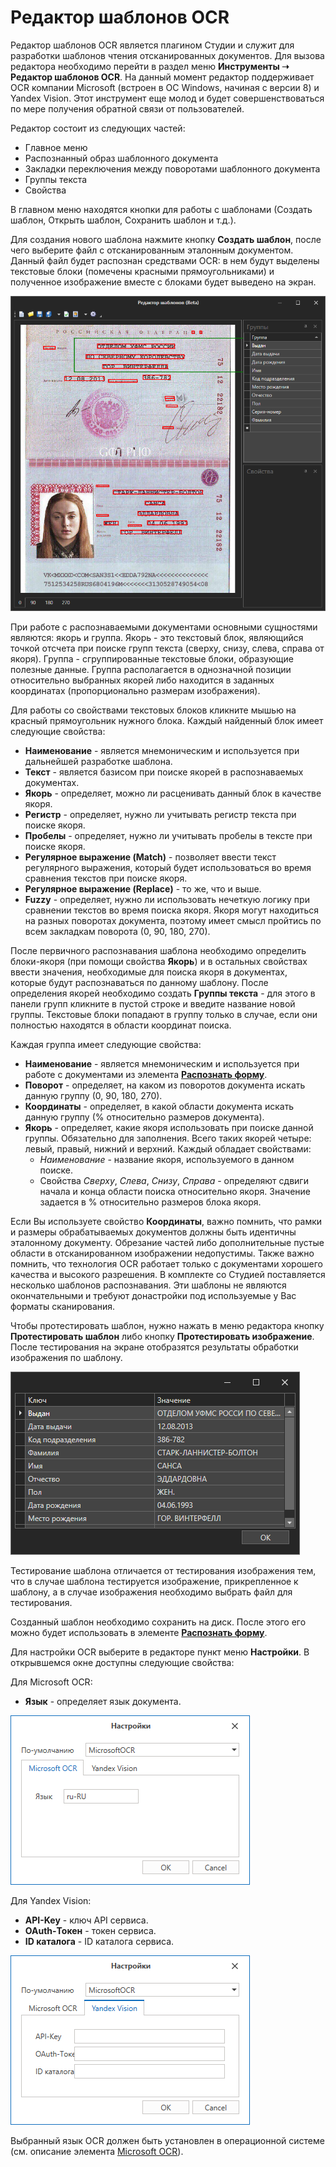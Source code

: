 # Редактор шаблонов OCR

Редактор шаблонов OCR является плагином Студии и служит для разработки шаблонов чтения отсканированных документов. Для вызова редактора необходимо перейти в раздел меню **Инструменты ➝ Редактор шаблонов OCR**. На данный момент редактор поддерживает OCR компании Microsoft (встроен в ОС Windows, начиная с версии 8) и Yandex Vision. Этот инструмент еще молод и будет совершенствоваться по мере получения обратной связи от пользователей.&#x20;

Редактор состоит из следующих частей:

* Главное меню
* Распознанный образ шаблонного документа
* Закладки переключения между поворотами шаблонного документа
* Группы текста
* Свойства

В главном меню находятся кнопки для работы с шаблонами (Создать шаблон, Открыть шаблон, Сохранить шаблон и т.д.). 

Для создания нового шаблона нажмите кнопку **Создать шаблон**, после чего выберите файл с отсканированным эталонным документом. Данный файл будет распознан средствами OCR: в нем будут выделены текстовые блоки (помечены красными прямоугольниками) и полученное изображение вместе с блоками будет выведено на экран.

![](../resources/tools/image-249.png)

При работе с распознаваемыми документами основными сущностями являются: якорь и группа. Якорь - это текстовый блок, являющийся точкой отсчета при поиске групп текста (сверху, снизу, слева, справа от якоря). Группа - сгруппированные текстовые блоки, образующие полезные данные. Группа располагается в однозначной позиции относительно выбранных якорей либо находится в заданных координатах (пропорционально размерам изображения).

Для работы со свойствами текстовых блоков кликните мышью на красный прямоугольник нужного блока. Каждый найденный блок имеет следующие свойства:

* **Наименование** - является мнемоническим и используется при дальнейшей разработке шаблона.
* **Текст** - является базисом при поиске якорей в распознаваемых документах.
* **Якорь** - определяет, можно ли расценивать данный блок в качестве якоря.
* **Регистр** - определяет, нужно ли учитывать регистр текста при поиске якоря.
* **Пробелы** - определяет, нужно ли учитывать пробелы в тексте при поиске якоря.
* **Регулярное выражение (Match)** - позволяет ввести текст регулярного выражения, который будет использоваться во время сравнения текстов при поиске якоря. 
* **Регулярное выражение (Replace)** - то же, что и выше. 
* **Fuzzy** - определяет, нужно ли использовать нечеткую логику при сравнении текстов во время поиска якоря. Якоря могут находиться на разных поворотах документа, поэтому имеет смысл пройтись по всем закладкам поворота (0, 90, 180, 270).

После первичного распознавания шаблона необходимо определить блоки-якоря (при помощи свойства **Якорь**) и в остальных свойствах ввести значения, необходимые для поиска якоря в документах, которые будут распознаваться по данному шаблону. После определения якорей необходимо создать **Группы текста** - для этого в панели групп кликните в пустой строке и введите название новой группы. Текстовые блоки попадают в группу только в случае, если они полностью находятся в области координат поиска.   

Каждая группа имеет следующие свойства:

* **Наименование** - является мнемоническим и используется при работе с документами из элемента [**Распознать форму**](https://docs.primo-rpa.ru/primo-rpa/g_elements/osnovnye-elementy/els_ocr/ocr_form_recog).
* **Поворот** - определяет, на каком из поворотов документа искать данную группу (0, 90, 180, 270).
* **Координаты** - определяет, в какой области документа искать данную группу (% относительно размеров документа). 
* **Якорь** - определяет, какие якоря использовать при поиске данной группы. Обязательно для заполнения. Всего таких якорей четыре: левый, правый, нижний и верхний. Каждый обладает свойствами:
     * *Наименование* - название якоря, используемого в данном поиске.
     * Свойства *Сверху*, *Слева*, *Снизу*, *Справа* - определяют сдвиги начала и конца области поиска относительно якоря. Значение задается в % относительно размеров блока якоря.&#x20;

Если Вы используете свойство **Координаты**, важно помнить, что рамки и размеры обрабатываемых документов должны быть идентичны эталонному документу. Обрезание частей либо дополнительные пустые области в отсканированном изображении недопустимы. Также важно помнить, что технология OCR работает только с документами хорошего качества и высокого разрешения. В комплекте со Студией поставляется несколько шаблонов распознавания. Эти шаблоны не являются окончательными и требуют донастройки под используемые у Вас форматы сканирования.

Чтобы протестировать шаблон, нужно нажать в меню редактора кнопку **Протестировать шаблон** либо кнопку **Протестировать изображение**. После тестирования на экране отобразятся результаты обработки изображения по шаблону.

![](../resources/tools/image-312.png)

Тестирование шаблона отличается от тестирования изображения тем, что в случае шаблона тестируется изображение, прикрепленное к шаблону, а в случае изображения необходимо выбрать файл для тестирования.

Созданный шаблон необходимо сохранить на диск. После этого его можно будет использовать в элементе [**Распознать форму**](https://docs.primo-rpa.ru/primo-rpa/g_elements/osnovnye-elementy/els_ocr/ocr_form_recog).

Для настройки OCR выберите в редакторе пункт меню **Настройки**. В открывшемся окне доступны следующие свойства:

Для Microsoft OCR:

* **Язык** - определяет язык документа.

![](../resources/tools/image-601.png)

Для Yandex Vision:

* **API-Key** - ключ API сервиса.
* **OAuth-Токен** - токен сервиса.
* **ID каталога** - ID каталога сервиса.

![](../resources/tools/image-525.png)

Выбранный язык OCR должен быть установлен в операционной системе (см. описание элемента [Microsoft OCR](../../g\_elements/el\_basic/els\_ocr/el\_ocr\_microsoft.md)).
